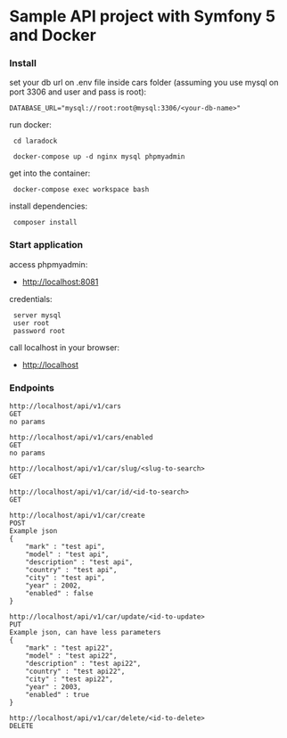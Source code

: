 # Sample API project with Symfony 5 and Docker
### Install

set your db url on .env file inside cars folder (assuming you use mysql on port 3306 and user and pass is root):
```
DATABASE_URL="mysql://root:root@mysql:3306/<your-db-name>"
```

run docker:
```
 cd laradock
```
```
 docker-compose up -d nginx mysql phpmyadmin
```
get into the container:
```
 docker-compose exec workspace bash
```
install dependencies:
```
 composer install
```


### Start application

access phpmyadmin:
- [http://localhost:8081](http://localhost:8081)

credentials:
```
 server mysql
 user root
 password root
```

call localhost in your browser:
- [http://localhost](http://localhost/)


### Endpoints

```
http://localhost/api/v1/cars
GET
no params
```
```
http://localhost/api/v1/cars/enabled
GET
no params
```
```
http://localhost/api/v1/car/slug/<slug-to-search>
GET
```
```
http://localhost/api/v1/car/id/<id-to-search>
GET
```
```
http://localhost/api/v1/car/create
POST
Example json
{
    "mark" : "test api",
    "model" : "test api",
    "description" : "test api",
    "country" : "test api",
    "city" : "test api",
    "year" : 2002,
    "enabled" : false
}
```
```
http://localhost/api/v1/car/update/<id-to-update>
PUT
Example json, can have less parameters
{
    "mark" : "test api22",
    "model" : "test api22",
    "description" : "test api22",
    "country" : "test api22",
    "city" : "test api22",
    "year" : 2003,
    "enabled" : true
}
```
```
http://localhost/api/v1/car/delete/<id-to-delete>
DELETE
```